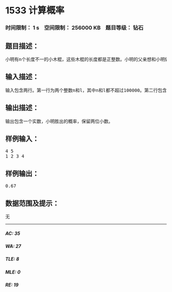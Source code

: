# 1533 计算概率   
### 时间限制： 1 s&nbsp;&nbsp;&nbsp;&nbsp;空间限制： 256000 KB&nbsp;&nbsp;&nbsp;&nbsp;题目等级： 钻石  
## 题目描述：  

<pre>
小明有n个长度不一的小木棍，这些木棍的长度都是正整数。小明的父亲想和小明做一个游戏。他规定一个整数长度l，让小明闭着眼睛从n个木棍中随便拿出两个。如果两个木棍的长度总和小于等于l，则小明胜，否则小明的父亲胜。小明想知道他胜出的概率究竟有多大。
</pre>
  
  
## 输入描述：  

<pre>
输入包含两行。第一行为两个整数n和l，其中n和l都不超过100000。第二行包含n个整数，分别为n个木棍的长度。
</pre>
  
  
## 输出描述：  

<pre>
输出包含一个实数，小明胜出的概率，保留两位小数。
</pre>
  
  
## 样例输入：  

<pre>
4 5
1 2 3 4
</pre>
  
  
## 样例输出：  

<pre>
0.67
</pre>
  
  
## 数据范围及提示：  

<pre>
无
</pre>
  
  
***  

##### AC: 35  
##### WA: 27  
##### TLE: 8  
##### MLE: 0  
##### RE: 19  
